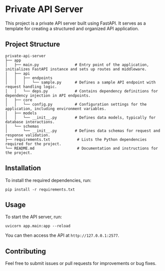# Private API Server

This project is a private API server built using FastAPI. It serves as a template for creating a structured and organized API application.

## Project Structure

```
private-api-server
├── app
│   ├── main.py                # Entry point of the application, initializes FastAPI instance and sets up routes and middleware.
│   ├── api
│   │   ├── endpoints
│   │   │   └── sample.py      # Defines a sample API endpoint with request handling logic.
│   │   └── deps.py            # Contains dependency definitions for dependency injection in API endpoints.
│   ├── core
│   │   └── config.py          # Configuration settings for the application, including environment variables.
│   ├── models
│   │   └── __init__.py        # Defines data models, typically for database interactions.
│   └── schemas
│       └── __init__.py        # Defines data schemas for request and response validation.
├── requirements.txt            # Lists the Python dependencies required for the project.
└── README.md                   # Documentation and instructions for the project.
```

## Installation

To install the required dependencies, run:

```
pip install -r requirements.txt
```

## Usage

To start the API server, run:

```
uvicorn app.main:app --reload
```

You can then access the API at `http://127.0.0.1:2577`.

## Contributing

Feel free to submit issues or pull requests for improvements or bug fixes.